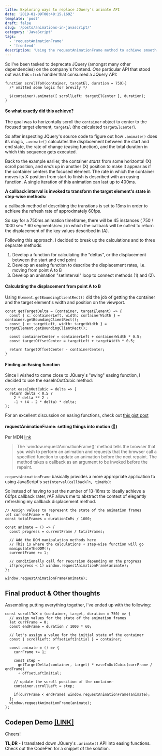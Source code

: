 ```yaml
---
title: Exploring ways to replace JQuery's animate API
date: '2019-01-09T08:48:15.169Z'
template: 'post'
draft: false
slug: '/posts/animations-in-javascript/'
category: 'JavaScript'
tags:
  - 'requestAnimationFrame'
  - 'frontend'
description: 'Using the requestAnimationFrame method to achieve smooth animations.'
---
```


So I've been tasked to deprecate JQuery (amongst many other dependencies) on the company's frontend. 
_One_ particular API that stood out was this `click` handler that consumed a JQuery API:

```text
function scrollToX(container, targetEl, duration = 750){
  /* omitted some logic for brevity */

  $(container).animate({ scrollLeft: targetElCenter }, duration);
}
```

#### So what exactly did this achieve?

The goal was to horizontally scroll the `container` object to center to
the focused target element, `targetEl` (the calculated `targetElCenter`).

So after inspecting JQuery's source code to figure out how `.animate()` does its magic,
`.animate()` calculates the displacement between the start and end state, the rate of change (easing function), and the total 
duration in which this sequence gets executed.

Back to the example earlier, the container _starts_ from some horizontal (X) scroll position, and _ends_ up in another (X) position 
to make it appear as if the container centers the focused element. The rate in which the container moves its X-position from start to finish is described with an easing function. A single iteration of this animation can last up to 400ms.

**A callback interval is invoked to transform the target element's state in step-wise methods:**

a callback method of describing the transtions is set to 13ms in order to achieve the refresh rate of approximately 60fps.

So say for a 750ms animation timeframe, there will be 45 instances ( 750 / 1000 sec \* 60 segments/sec ) in which the callback will be called to return the displacement of the key values described in (A).

Following this approach, I decided to break up the calculations and to three separate methods:

1. Develop a function for calculating the "deltas", or the displacement between the start and end point
2. Develop an easing function to describe the displacement rates, i.e. moving from point A to B
3. Develop an animation "setInterval" loop to connect methods (1) and (2).

#### Calculating the displacement from point A to B

Using `Element.getBoundingClientRect()` did the job of getting the container and the target element's width and position on the viewport.

```text
const getTargetDelta = (container, targetElement) => {
  const { x: containerLeft, width: containerWidth } = container.getBoundingClientRect();
  const { x: targetLeft, width: targetWidth } = targetElement.getBoundingClientRect();

  const containerCenter = containerLeft + containerWidth * 0.5;
  const targetOffsetCenter = targetLeft + targetWidth * 0.5;

  return targetOffsetCenter - containerCenter;
}
```

#### Finding an Easing function

Since I wished to come close to JQuery's "swing" easing function,
I decided to use the easeInOutCubic method:

```text
const easeInOutCubic = delta => {
  return delta < 0.5 ?
    2 * delta ** 2 :
    -1 + (4 - 2 * delta) * delta;
};
```

For an excellent discussion on easing functions, check out [this gist post](https://gist.github.com/gre/1650294)

#### requestAnimationFrame: setting things into motion (🥁)

Per MDN [link](https://developer.mozilla.org/en-US/docs/Web/API/window/requestAnimationFrame)

<blockquote>
The `window.requestAnimationFrame()` method tells the browser that you wish to perform an animation and requests that the browser call a specified function to update an animation before the next repaint. The method takes a callback as an argument to be invoked before the repaint.
</blockquote>

`requestAnimationFrame` basically provides a more appropriate application to using JavaScript's `setInterval(callbackFn, timeMs)`:

So instead of having to set the number of 13-16ms to ideally achieve a 60fps callback rater, rAF allows me to
abstract the context of elegantly refreshing my callback displacement method.

```text
// Assign values to represent the state of the animation frames
let currentFrame = 0;
const totalFrames = durationInMs / 1000;

const animate = () => {
  const progress = currentFrame / totalFrames;

  // Add the DOM manipulation methods here
  // This is where the calculations + step-wise function will go
  manipulateTheDOM();
  currentFrame += 1;

  // conditionally call for recursion depending on the progress
  if(progress < 1) window.requestAnimationFrame(animate);
};

window.requestAnimationFrame(animate);
```

## Final product & Other thoughts

Assembling putting everything together, I've ended up with the following:

```
const scrollToX = (container, target, duration = 750) => {
  // assign values for the state of the animation frames
  let currFrame = 0;
  const endFrame = duration / 1000 * 60;

  // let's assign a value for the initial state of the container
  const { scrollLeft: offsetLeftInitial } = container;

  const animate = () => {
    currFrame += 1;

    const step =
      getTargetDelta(container, target) * easeInOutCubic(currFrame / endFrame)
      + offsetLeftInitial;

    // update the scroll position of the container
    container.scrollLeft = step;

    if(currFrame < endFrame) window.requestAnimationFrame(animate);
  };
  window.requestAnimationFrame(animate);
};
```

## Codepen Demo [[LINK]](https://codepen.io/larrycustodio-the-flexboxer/pen/JxKgab/)

Cheers!



**TL;DR** - I translated down JQuery's `.animate()` API into easing functions. 
Check out the CodePen for a snippet of the solution.
